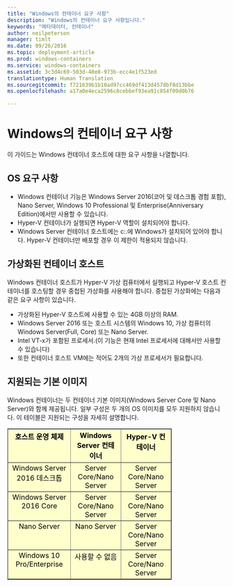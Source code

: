 ```yaml
---
title: "Windows의 컨테이너 요구 사항"
description: "Windows의 컨테이너 요구 사항입니다."
keywords: "메타데이터, 컨테이너"
author: neilpeterson
manager: timlt
ms.date: 09/26/2016
ms.topic: deployment-article
ms.prod: windows-containers
ms.service: windows-containers
ms.assetid: 3c3d4c69-503d-40e8-973b-ecc4e1f523ed
translationtype: Human Translation
ms.sourcegitcommit: f721639b1b10ad97cc469df413d457dbf8d13bbe
ms.openlocfilehash: a17a0e4eca2596c8cebbef93ea91c854f09d0b76

---
```


# Windows의 컨테이너 요구 사항

이 가이드는 Windows 컨테이너 호스트에 대한 요구 사항을 나열합니다.

## OS 요구 사항

- Windows 컨테이너 기능은 Windows Server 2016(코어 및 데스크톱 경험 포함), Nano Server, Windows 10 Professional 및 Enterprise(Anniversary Edition)에서만 사용할 수 있습니다.
- Hyper-V 컨테이너가 실행되면 Hyper-V 역할이 설치되어야 합니다.
- Windows Server 컨테이너 호스트에는 c:\.에 Windows가 설치되어 있어야 합니다. Hyper-V 컨테이너만 배포할 경우 이 제한이 적용되지 않습니다.

## 가상화된 컨테이너 호스트

Windows 컨테이너 호스트가 Hyper-V 가상 컴퓨터에서 실행되고 Hyper-V 호스트 컨테이너를 호스팅할 경우 중첩된 가상화를 사용해야 합니다. 중첩된 가상화에는 다음과 같은 요구 사항이 있습니다.

- 가상화된 Hyper-V 호스트에 사용할 수 있는 4GB 이상의 RAM.
- Windows Server 2016 또는 호스트 시스템의 Windows 10, 가상 컴퓨터의 Windows Server(Full, Core) 또는 Nano Server.
- Intel VT-x가 포함된 프로세서.(이 기능은 현재 Intel 프로세서에 대해서만 사용할 수 있습니다)
- 또한 컨테이너 호스트 VM에는 적어도 2개의 가상 프로세서가 필요합니다.

## 지원되는 기본 이미지

Windows 컨테이너는 두 컨테이너 기본 이미지(Windows Server Core 및 Nano Server)와 함께 제공됩니다. 일부 구성은 두 개의 OS 이미지를 모두 지원하지 않습니다. 이 테이블은 지원되는 구성을 자세히 설명합니다.

<table border="1" style="background-color:FFFFCC;border-collapse:collapse;border:1px solid FFCC00;color:000000;width:75%" cellpadding="5" cellspacing="5">
<thead>
<tr valign="top">
<th><center>호스트 운영 체제</center></th>
<th><center>Windows Server 컨테이너</center></th>
<th><center>Hyper-V 컨테이너</center></th>
</tr>
</thead>
<tbody>
<tr valign="top">
<td><center>Windows Server 2016 데스크톱</center></td>
<td><center>Server Core/Nano Server</center></td>
<td><center>Server Core/Nano Server</center></td>
</tr>
<tr valign="top">
<td><center>Windows Server 2016 Core</center></td>
<td><center>Server Core/Nano Server</center></td>
<td><center>Server Core/Nano Server</center></td>
</tr>
<tr valign="top">
<td><center>Nano Server</center></td>
<td><center> Nano Server</center></td>
<td><center>Server Core/Nano Server</center></td>
</tr>
<tr valign="top">
<td><center>Windows 10 Pro/Enterprise</center></td>
<td><center>사용할 수 없음</center></td>
<td><center>Server Core/Nano Server</center></td>
</tr>
</tbody>
</table>



<!--HONumber=Sep16_HO4-->


